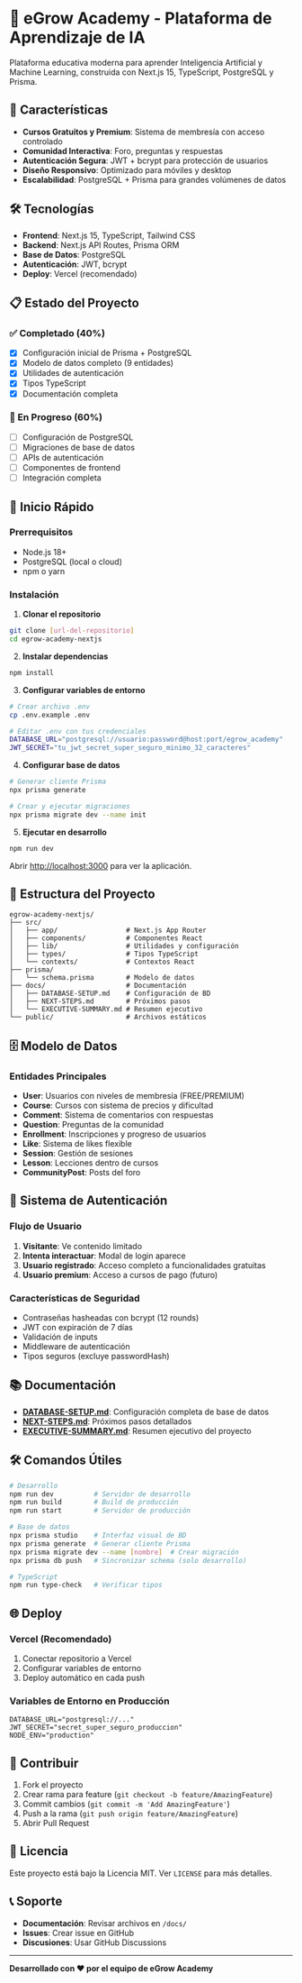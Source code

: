 # 🚀 eGrow Academy - Plataforma de Aprendizaje de IA

Plataforma educativa moderna para aprender Inteligencia Artificial y Machine Learning, construida con Next.js 15, TypeScript, PostgreSQL y Prisma.

## 🎯 Características

- **Cursos Gratuitos y Premium**: Sistema de membresía con acceso controlado
- **Comunidad Interactiva**: Foro, preguntas y respuestas
- **Autenticación Segura**: JWT + bcrypt para protección de usuarios
- **Diseño Responsivo**: Optimizado para móviles y desktop
- **Escalabilidad**: PostgreSQL + Prisma para grandes volúmenes de datos

## 🛠️ Tecnologías

- **Frontend**: Next.js 15, TypeScript, Tailwind CSS
- **Backend**: Next.js API Routes, Prisma ORM
- **Base de Datos**: PostgreSQL
- **Autenticación**: JWT, bcrypt
- **Deploy**: Vercel (recomendado)

## 📋 Estado del Proyecto

### ✅ Completado (40%)
- [x] Configuración inicial de Prisma + PostgreSQL
- [x] Modelo de datos completo (9 entidades)
- [x] Utilidades de autenticación
- [x] Tipos TypeScript
- [x] Documentación completa

### 🔄 En Progreso (60%)
- [ ] Configuración de PostgreSQL
- [ ] Migraciones de base de datos
- [ ] APIs de autenticación
- [ ] Componentes de frontend
- [ ] Integración completa

## 🚀 Inicio Rápido

### Prerrequisitos
- Node.js 18+ 
- PostgreSQL (local o cloud)
- npm o yarn

### Instalación

1. **Clonar el repositorio**
```bash
git clone [url-del-repositorio]
cd egrow-academy-nextjs
```

2. **Instalar dependencias**
```bash
npm install
```

3. **Configurar variables de entorno**
```bash
# Crear archivo .env
cp .env.example .env

# Editar .env con tus credenciales
DATABASE_URL="postgresql://usuario:password@host:port/egrow_academy"
JWT_SECRET="tu_jwt_secret_super_seguro_minimo_32_caracteres"
```

4. **Configurar base de datos**
```bash
# Generar cliente Prisma
npx prisma generate

# Crear y ejecutar migraciones
npx prisma migrate dev --name init
```

5. **Ejecutar en desarrollo**
```bash
npm run dev
```

Abrir [http://localhost:3000](http://localhost:3000) para ver la aplicación.

## 📁 Estructura del Proyecto

```
egrow-academy-nextjs/
├── src/
│   ├── app/                 # Next.js App Router
│   ├── components/          # Componentes React
│   ├── lib/                 # Utilidades y configuración
│   ├── types/               # Tipos TypeScript
│   └── contexts/            # Contextos React
├── prisma/
│   └── schema.prisma        # Modelo de datos
├── docs/                    # Documentación
│   ├── DATABASE-SETUP.md    # Configuración de BD
│   ├── NEXT-STEPS.md        # Próximos pasos
│   └── EXECUTIVE-SUMMARY.md # Resumen ejecutivo
└── public/                  # Archivos estáticos
```

## 🗄️ Modelo de Datos

### Entidades Principales
- **User**: Usuarios con niveles de membresía (FREE/PREMIUM)
- **Course**: Cursos con sistema de precios y dificultad
- **Comment**: Sistema de comentarios con respuestas
- **Question**: Preguntas de la comunidad
- **Enrollment**: Inscripciones y progreso de usuarios
- **Like**: Sistema de likes flexible
- **Session**: Gestión de sesiones
- **Lesson**: Lecciones dentro de cursos
- **CommunityPost**: Posts del foro

## 🔐 Sistema de Autenticación

### Flujo de Usuario
1. **Visitante**: Ve contenido limitado
2. **Intenta interactuar**: Modal de login aparece
3. **Usuario registrado**: Acceso completo a funcionalidades gratuitas
4. **Usuario premium**: Acceso a cursos de pago (futuro)

### Características de Seguridad
- Contraseñas hasheadas con bcrypt (12 rounds)
- JWT con expiración de 7 días
- Validación de inputs
- Middleware de autenticación
- Tipos seguros (excluye passwordHash)

## 📚 Documentación

- **[DATABASE-SETUP.md](./docs/DATABASE-SETUP.md)**: Configuración completa de base de datos
- **[NEXT-STEPS.md](./docs/NEXT-STEPS.md)**: Próximos pasos detallados
- **[EXECUTIVE-SUMMARY.md](./docs/EXECUTIVE-SUMMARY.md)**: Resumen ejecutivo del proyecto

## 🛠️ Comandos Útiles

```bash
# Desarrollo
npm run dev          # Servidor de desarrollo
npm run build        # Build de producción
npm run start        # Servidor de producción

# Base de datos
npx prisma studio    # Interfaz visual de BD
npx prisma generate  # Generar cliente Prisma
npx prisma migrate dev --name [nombre]  # Crear migración
npx prisma db push   # Sincronizar schema (solo desarrollo)

# TypeScript
npm run type-check   # Verificar tipos
```

## 🌐 Deploy

### Vercel (Recomendado)
1. Conectar repositorio a Vercel
2. Configurar variables de entorno
3. Deploy automático en cada push

### Variables de Entorno en Producción
```env
DATABASE_URL="postgresql://..."
JWT_SECRET="secret_super_seguro_produccion"
NODE_ENV="production"
```

## 🤝 Contribuir

1. Fork el proyecto
2. Crear rama para feature (`git checkout -b feature/AmazingFeature`)
3. Commit cambios (`git commit -m 'Add AmazingFeature'`)
4. Push a la rama (`git push origin feature/AmazingFeature`)
5. Abrir Pull Request

## 📄 Licencia

Este proyecto está bajo la Licencia MIT. Ver `LICENSE` para más detalles.

## 📞 Soporte

- **Documentación**: Revisar archivos en `/docs/`
- **Issues**: Crear issue en GitHub
- **Discusiones**: Usar GitHub Discussions

---

**Desarrollado con ❤️ por el equipo de eGrow Academy**
